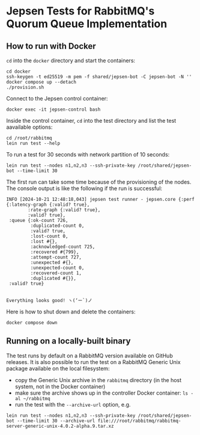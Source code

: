 # Jepsen Tests for RabbitMQ's Quorum Queue Implementation

## How to run with Docker

`cd` into the `docker` directory and start the containers:

```shell
cd docker
ssh-keygen -t ed25519 -m pem -f shared/jepsen-bot -C jepsen-bot -N ''
docker compose up --detach
./provision.sh
```

Connect to the Jepsen control container:

```shell
docker exec -it jepsen-control bash
```

Inside the control container, `cd` into the test directory and list the test aavailable options:


```
cd /root/rabbitmq
lein run test --help
```

To run a test for 30 seconds with network partition of 10 seconds:

```
lein run test --nodes n1,n2,n3 --ssh-private-key /root/shared/jepsen-bot --time-limit 30
```

The first run can take some time because of the provisioning of the nodes.
The console output is like the following if the run is successful:

```
INFO [2024-10-21 12:48:18,043] jepsen test runner - jepsen.core {:perf {:latency-graph {:valid? true},
        :rate-graph {:valid? true},
        :valid? true},
 :queue {:ok-count 726,
         :duplicated-count 0,
         :valid? true,
         :lost-count 0,
         :lost #{},
         :acknowledged-count 725,
         :recovered #{799},
         :attempt-count 727,
         :unexpected #{},
         :unexpected-count 0,
         :recovered-count 1,
         :duplicated #{}},
 :valid? true}


Everything looks good! ヽ(‘ー`)ノ
```

Here is how to shut down and delete the containers:

```shell
docker compose down
```

## Running on a locally-built binary

The test runs by default on a RabbitMQ version available on GitHub releases.
It is also possible to run the test on a RabbitMQ Generic Unix package available on the local filesystem:

 * copy the Generic Unix archive in the `rabbitmq` directory (in the host system, not in the Docker container)
 * make sure the archive shows up in the controller Docker container: `ls -al ~/rabbitmq`
 * run the test with the `--archive-url` option, e.g.

 ```
 lein run test --nodes n1,n2,n3 --ssh-private-key /root/shared/jepsen-bot --time-limit 30 --archive-url file:///root/rabbitmq/rabbitmq-server-generic-unix-4.0.2-alpha.9.tar.xz
 ```
